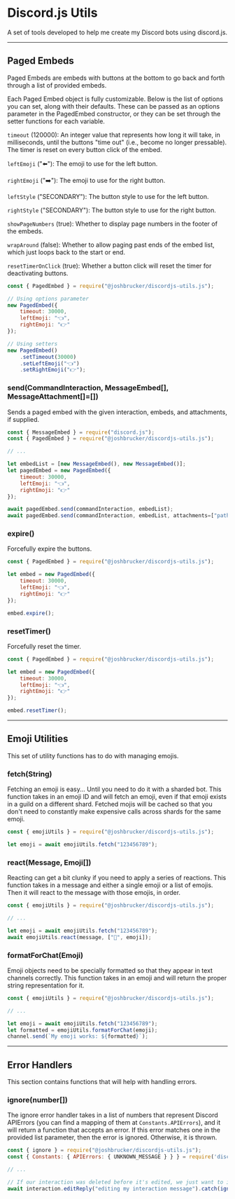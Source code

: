 # Discord.js Utils
A set of tools developed to help me create my Discord bots using discord.js.

---

## Paged Embeds
Paged Embeds are embeds with buttons at the bottom to go back and forth through a list of provided embeds.

Each Paged Embed object is fully customizable. Below is the list of options you can set, along with their defaults. These can be passed as an options parameter in the PagedEmbed constructor, or they can be set through the setter functions for each variable.

`timeout` (120000): An integer value that represents how long it will take, in milliseconds, until the buttons "time out" (i.e., become no longer pressable). The timer is reset on every button click of the embed.

`leftEmoji`  ("⬅️"): The emoji to use for the left button.

`rightEmoji` ("➡️"): The emoji to use for the right button.

`leftStyle` ("SECONDARY"): The button style to use for the left button.

`rightStyle` ("SECONDARY"): The button style to use for the right button.

`showPageNumbers` (true): Whether to display page numbers in the footer of the embeds.

`wrapAround` (false): Whether to allow paging past ends of the embed list, which just loops back to the start or end.

`resetTimerOnClick` (true): Whether a button click will reset the timer for deactivating buttons.


```javascript
const { PagedEmbed } = require("@joshbrucker/discordjs-utils.js");

// Using options parameter
new PagedEmbed({
    timeout: 30000,
    leftEmoji: "👈",
    rightEmoji: "👉"
});

// Using setters
new PagedEmbed()
    .setTimeout(30000)
    .setLeftEmoji("👈")
    .setRightEmoji("👉");
```

### send(CommandInteraction, MessageEmbed[], MessageAttachment[]=[])
Sends a paged embed with the given interaction, embeds, and attachments, if supplied.

```javascript
const { MessageEmbed } = require("discord.js");
const { PagedEmbed } = require("@joshbrucker/discordjs-utils.js");

// ...

let embedList = [new MessageEmbed(), new MessageEmbed()];
let pagedEmbed = new PagedEmbed({
    timeout: 30000, 
    leftEmoji: "👈",
    rightEmoji: "👉"
});

await pagedEmbed.send(commandInteraction, embedList);
await pagedEmbed.send(commandInteraction, embedList, attachments=["path/to/png"]);
```

### expire()
Forcefully expire the buttons.

```javascript
const { PagedEmbed } = require("@joshbrucker/discordjs-utils.js");

let embed = new PagedEmbed({
    timeout: 30000,
    leftEmoji: "👈",
    rightEmoji: "👉"
});

embed.expire();
```

### resetTimer()
Forcefully reset the timer.

```javascript
const { PagedEmbed } = require("@joshbrucker/discordjs-utils.js");

let embed = new PagedEmbed({
    timeout: 30000,
    leftEmoji: "👈",
    rightEmoji: "👉"
});

embed.resetTimer();
```

---

## Emoji Utilities
This set of utility functions has to do with managing emojis.

### fetch(String)
Fetching an emoji is easy... Until you need to do it with a sharded bot. This function takes in an emoji ID and will fetch an emoji, even if that emoji exists in a guild on a different shard. Fetched mojis will be cached so that you don't need to constantly make expensive calls across shards for the same emoji.

```javascript
const { emojiUtils } = require("@joshbrucker/discordjs-utils.js");

let emoji = await emojiUtils.fetch("123456789");
```

### react(Message, Emoji[])
Reacting can get a bit clunky if you need to apply a series of reactions. This function takes in a message and either a single emoji or a list of emojis. Then it will react to the message with those emojis, in order.

```javascript
const { emojiUtils } = require("@joshbrucker/discordjs-utils.js");

// ...

let emoji = await emojiUtils.fetch("123456789");
await emojiUtils.react(message, ["🥺", emoji]);
```

### formatForChat(Emoji)
Emoji objects need to be specially formatted so that they appear in text channels correctly. This function takes in an emoji and will return the proper string representation for it.

```javascript
const { emojiUtils } = require("@joshbrucker/discordjs-utils.js");

// ...

let emoji = await emojiUtils.fetch("123456789");
let formatted = emojiUtils.formatForChat(emoji);
channel.send(`My emoji works: ${formatted}`);
```

---

## Error Handlers
This section contains functions that will help with handling errors.

### ignore(number[])
The ignore error handler takes in a list of numbers that represent Discord APIErrors (you can find a mapping of them at `Constants.APIErrors`), and it will return a function that accepts an error. If this error matches one in the provided list parameter, then the error is ignored. Otherwise, it is thrown.

```javascript
const { ignore } = require("@joshbrucker/discordjs-utils.js");
const { Constants: { APIErrors: { UNKNOWN_MESSAGE } } } = require('discord.js');

// ...

// If our interaction was deleted before it's edited, we just want to ignore the resulting error.
await interaction.editReply("editing my interaction message").catch(ignore([UNKNOWN_MESSAGE]));
```
